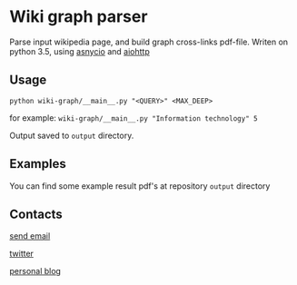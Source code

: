 # Wiki graph parser

Parse input wikipedia page, and build graph cross-links pdf-file.
Writen on python 3.5, using [asnycio](https://docs.python.org/3.5/library/asyncio.html) and [aiohttp](https://github.com/KeepSafe/aiohttp) 

## Usage
`python wiki-graph/__main__.py "<QUERY>" <MAX_DEEP>`

for example: `wiki-graph/__main__.py "Information technology" 5`

Output saved to `output` directory.

## Examples
You can find some example result pdf's at repository `output` directory

## Contacts
[send email][email]

[twitter][twitter]

[personal blog][blog]

[twitter]: https://twitter.com/harlov
[blog]: https://blog.harlov.com
[email]: mailto:nikita@harlov.com
